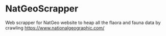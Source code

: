 # NatGeoScrapper
Web scrapper for NatGeo website to heap all the flaora and fauna data by crawling https://www.nationalgeographic.com/
